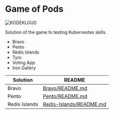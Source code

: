 # Game of Pods

![KODEKLOUD](https://process.fs.teachablecdn.com/ADNupMnWyR7kCWRvm76Laz/resize=height:20/https://www.filepicker.io/api/file/OapjGZrUQRiPge9Kc2xu)


Solution of the game to testing Kubernestes skills.

  - Bravo
  - Pento
  - Redis Islands
  - Tyro
  - Voting App
  - Iron Gallery


| Solution | README |
| ------ | ------ |
| Bravo | [Bravo/README.md](Bravo/README.md) |
| Pento | [Pento/README.md](Pento/README.md) |
| Redis Islands | [Redis-Islands/README.md](Redis-Islands/README.md) |
